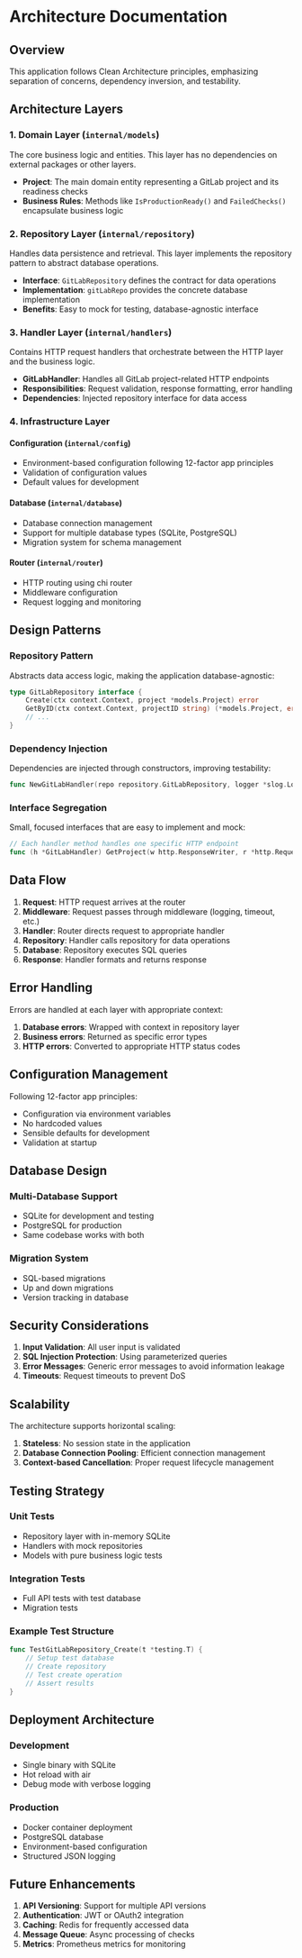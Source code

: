 # Architecture Documentation

## Overview

This application follows Clean Architecture principles, emphasizing separation of concerns, dependency inversion, and testability.

## Architecture Layers

### 1. Domain Layer (`internal/models`)

The core business logic and entities. This layer has no dependencies on external packages or other layers.

- **Project**: The main domain entity representing a GitLab project and its readiness checks
- **Business Rules**: Methods like `IsProductionReady()` and `FailedChecks()` encapsulate business logic

### 2. Repository Layer (`internal/repository`)

Handles data persistence and retrieval. This layer implements the repository pattern to abstract database operations.

- **Interface**: `GitLabRepository` defines the contract for data operations
- **Implementation**: `gitLabRepo` provides the concrete database implementation
- **Benefits**: Easy to mock for testing, database-agnostic interface

### 3. Handler Layer (`internal/handlers`)

Contains HTTP request handlers that orchestrate between the HTTP layer and the business logic.

- **GitLabHandler**: Handles all GitLab project-related HTTP endpoints
- **Responsibilities**: Request validation, response formatting, error handling
- **Dependencies**: Injected repository interface for data access

### 4. Infrastructure Layer

#### Configuration (`internal/config`)
- Environment-based configuration following 12-factor app principles
- Validation of configuration values
- Default values for development

#### Database (`internal/database`)
- Database connection management
- Support for multiple database types (SQLite, PostgreSQL)
- Migration system for schema management

#### Router (`internal/router`)
- HTTP routing using chi router
- Middleware configuration
- Request logging and monitoring

## Design Patterns

### Repository Pattern
Abstracts data access logic, making the application database-agnostic:

```go
type GitLabRepository interface {
    Create(ctx context.Context, project *models.Project) error
    GetByID(ctx context.Context, projectID string) (*models.Project, error)
    // ...
}
```

### Dependency Injection
Dependencies are injected through constructors, improving testability:

```go
func NewGitLabHandler(repo repository.GitLabRepository, logger *slog.Logger) *GitLabHandler
```

### Interface Segregation
Small, focused interfaces that are easy to implement and mock:

```go
// Each handler method handles one specific HTTP endpoint
func (h *GitLabHandler) GetProject(w http.ResponseWriter, r *http.Request)
```

## Data Flow

1. **Request**: HTTP request arrives at the router
2. **Middleware**: Request passes through middleware (logging, timeout, etc.)
3. **Handler**: Router directs request to appropriate handler
4. **Repository**: Handler calls repository for data operations
5. **Database**: Repository executes SQL queries
6. **Response**: Handler formats and returns response

## Error Handling

Errors are handled at each layer with appropriate context:

1. **Database errors**: Wrapped with context in repository layer
2. **Business errors**: Returned as specific error types
3. **HTTP errors**: Converted to appropriate HTTP status codes

## Configuration Management

Following 12-factor app principles:

- Configuration via environment variables
- No hardcoded values
- Sensible defaults for development
- Validation at startup

## Database Design

### Multi-Database Support
- SQLite for development and testing
- PostgreSQL for production
- Same codebase works with both

### Migration System
- SQL-based migrations
- Up and down migrations
- Version tracking in database

## Security Considerations

1. **Input Validation**: All user input is validated
2. **SQL Injection Protection**: Using parameterized queries
3. **Error Messages**: Generic error messages to avoid information leakage
4. **Timeouts**: Request timeouts to prevent DoS

## Scalability

The architecture supports horizontal scaling:

1. **Stateless**: No session state in the application
2. **Database Connection Pooling**: Efficient connection management
3. **Context-based Cancellation**: Proper request lifecycle management

## Testing Strategy

### Unit Tests
- Repository layer with in-memory SQLite
- Handlers with mock repositories
- Models with pure business logic tests

### Integration Tests
- Full API tests with test database
- Migration tests

### Example Test Structure
```go
func TestGitLabRepository_Create(t *testing.T) {
    // Setup test database
    // Create repository
    // Test create operation
    // Assert results
}
```

## Deployment Architecture

### Development
- Single binary with SQLite
- Hot reload with air
- Debug mode with verbose logging

### Production
- Docker container deployment
- PostgreSQL database
- Environment-based configuration
- Structured JSON logging

## Future Enhancements

1. **API Versioning**: Support for multiple API versions
2. **Authentication**: JWT or OAuth2 integration
3. **Caching**: Redis for frequently accessed data
4. **Message Queue**: Async processing of checks
5. **Metrics**: Prometheus metrics for monitoring